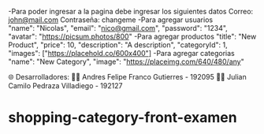 -Para poder ingresar a la pagina debe ingresar los siguientes datos 
  Correo: john@mail.com 
  Contraseña: changeme
-Para agregar usuarios   
  "name": "Nicolas",
  "email": "nico@gmail.com",
  "password": "1234",
  "avatar": "https://picsum.photos/800"
-Para agregar productos 
  "title": "New Product",
  "price": 10,
  "description": "A description",
  "categoryId": 1,
  "images": ["https://placehold.co/600x400"]
-Para agregar categorias
  "name": "New Category",
  "image": "https://placeimg.com/640/480/any"


🌐 Desarrolladores: 👨‍💻 Andres Felipe Franco Gutierres - 192095 👨‍💻 Julian Camilo Pedraza Villadiego - 192127


# shopping-category-front-examen
